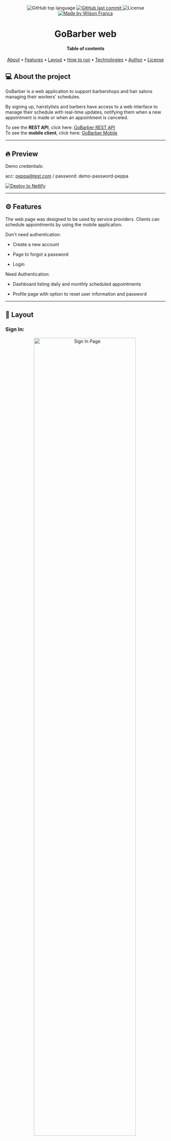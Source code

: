 <p align="center">
  <img alt="GitHub top language" src="https://img.shields.io/github/languages/top/wilsonfsouza/gobarber-frontend-web">
  <a href="https://github.com/wilsonfsouza/happy-frontend-web/commits/main">
    <img alt="GitHub last commit" src="https://img.shields.io/github/last-commit/wilsonfsouza/gobarber-frontend-web">
  </a>

   <img alt="License" src="https://img.shields.io/badge/license-MIT-%23F26C6C">


  <a href="https://www.linkedin.com/in/wilsonfsouza/">
    <img alt="Made by Wilson Franca" src="https://img.shields.io/badge/made%20by-Wilson%20Franca-%230AA186">
  </a>
</p>

<h1 align="center">
    GoBarber web
</h1>

<h4 align="center">
  Table of contents
</h4>

<p align="center">
 <a href="#-about-the-project">About</a> •
 <a href="#user-content-️-features">Features</a> •
 <a href="#-layout">Layout</a> •
 <a href="#-how-to-run-the-project">How to run</a> •
 <a href="#-technologies">Technologies</a> •
 <a href="#-author">Author</a> •
 <a href="#user-content--license">License</a>
</p>


## 💻 About the project

GoBarber is a web application to support barbershops and hair salons managing their workers' schedules.

By signing up, hairstylists and barbers have access to a web interface to manage their schedule with real-time updates, notifying them when a new appointment is made or when an appointment is canceled.

To see the **REST API**, click here: [GoBarber REST API](https://github.com/wilsonfsouza/gobarber-rest-api)<br />
To see the **mobile client**, click here: [GoBarber Mobile](https://github.com/wilsonfsouza/appbarbershop)

---

## 🔥 Preview

Demo credentials:
<br />

acc: peppa@test.com / password: demo-password-peppa
<br />

[![Deploy to Netlify](https://www.netlify.com/img/deploy/button.svg)](https://gobarberweb.wilsonfranca.dev/)

---

## ⚙️ Features

The web page was designed to be used by service providers. Clients can schedule appointments by using the mobile application.


Don't need authentication:
- Create a new account

- Page to forgot a password

- Login

Need Authentication:

- Dashboard listing daily and monthly scheduled appointments

- Profile page with option to reset user information and password

---

## 🎨 Layout

### **Sign In:**

<p align="center">
  <img style="margin-right: 5px; max-width: 400px;" alt="Sign In Page" title="#SignInPage" src="./docs/assets/index.png" width="80%">
</p>

### **Sign Up:**

<p align="center">
  <img style="margin-right: 5px; max-width: 400px;" alt="Sign Up Page" title="#SignUpPage" src="./docs/assets/create-acc-web-min.png" width="80%">
</p>

### **Password Recovery:**

<p align="center">
  <img style="margin-right: 5px; max-width: 400px;" alt="Password Recovery Page" title="#PasswordRecoveryPage" src="./docs/assets/recover-password-web-min.png" width="80%">
</p>

### **Dashboard:**

<p align="center">
  <img style="margin-right: 5px; max-width: 400px;" alt="Dashboard Page" title="#DashboardPage" src="./docs/assets/dashboard-web-min.png" width="80%">
</p>

### **Profile:**

<p align="center">
  <img style="margin-right: 5px; max-width: 400px;" alt="Profile Page" title="#ProfilePage" src="./docs/assets/profile-web-min.png" width="80%">
</p>

---

## 🚀 How to run the project

### Requirements

Initial requirements:
[git](https://git-scm.com), [yarn](https://yarnpkg.com/), and a code editor of your choice.


#### Running the web application (Frontend)

```bash
# Clone this repository
$ git clone git@github.com:wilsonfsouza/gobarber-frontend-web.git

# Access the folder in your terminal/cmd/cli
$ cd gobarber-frontend-web

# Install all dependencies
$ yarn install

# Start the app in development mode
$ yarn start

# The application will open at port:3000 - access http://localhost:3000
```

---

## 🛠 Technologies

The following tools were used in this project:

#### **Website**  ([React](https://reactjs.org/)  +  [TypeScript](https://www.typescriptlang.org/))

-   **[React Router Dom](https://github.com/ReactTraining/react-router/tree/master/packages/react-router-dom)**
-   **[React Icons](https://react-icons.github.io/react-icons/)**
-   **[React Switch](https://github.com/markusenglund/react-switch)**
-   **[Styled-components](https://styled-components.com/)**
-   **[Polished](https://polished.js.org/)**
-   **[UnForm](https://unform.dev/)**
-   **[Axios](https://github.com/axios/axios)**
-   **[Yup](https://github.com/jquense/yup)**
-   **[Uuid](https://www.npmjs.com/package/uuidv4)**
-   **[Jest](https://jestjs.io/)**
-   **[ESLint](https://eslint.org/)**
-   **[Prettier](https://prettier.io/)**
-   **[EditorConfig](https://editorconfig.org/)**

> See the file  [package.json](https://github.com/wilsonfsouza/gobarber-frontend-web/blob/master/package.json)

#### [](https://github.com/wilsonfsouza/gobarber-frontend-web#utilities)**Utilities**

-   Editor:  **[Visual Studio Code](https://code.visualstudio.com/)**
-   Markdown:  **[StackEdit](https://stackedit.io/)**,  **[Markdown Emoji](https://gist.github.com/rxaviers/7360908)**
-   Icons:  **[Feather Icons](https://feathericons.com/)**
-   Font-family:  **[Roboto](https://fonts.google.com/specimen/Roboto)**


---

## 💪 How to contribute to this project

1. **Fork** the project.
2. Start a new branch with your changes: `git checkout -b my-new-feature`
3. Save it and create a commit message describing what you have done: `git commit -m "feature: My new feature"`
4. Send your alterations: `git push origin my-feature`


---

## 👨‍💻 Author

<br/>
<h3 style="display: flex; align-items: center; justify-content: flex-start;">
 <img style="border-radius: 50%; margin-right: 20px; width: 80px;" src="https://avatars0.githubusercontent.com/u/21347383?s=460&u=fdb399c92e369762d45d6495cbd2e87eef9e4d65&v=4" width="100px;" alt=""/>
 <br />
 <sub>Wilson Franca</sub></h3>
 <br />

[![Linkedin Badge](https://img.shields.io/badge/-Wilson-blue?style=flat-square&logo=Linkedin&logoColor=white&link=https://www.linkedin.com/in/wilsonfsouza/)](https://www.linkedin.com/in/wilsonfsouza/)
[![Gmail Badge](https://img.shields.io/badge/-wilson.franca.92@gmail.com-c14438?style=flat-square&logo=Gmail&logoColor=white&link=mailto:wilson.franca.92@gmail.com)](mailto:wilson.franca.92@gmail.com)

---

## 📝 License

This project is being developed under [MIT License](./LICENSE).

Made with ❤️ by Wilson Franca 👋

